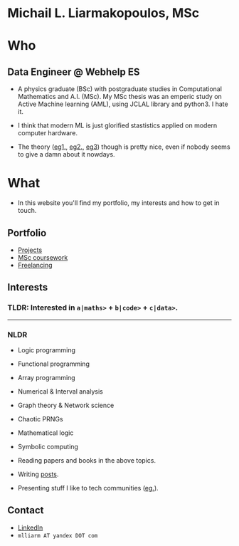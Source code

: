 # Michail L. Liarmakopoulos, MSc

# Who

## Data Engineer @ Webhelp ES

- A physics graduate (BSc) with postgraduate studies in Computational Mathematics and A.I. (MSc). My MSc thesis was an emperic study on Active Machine learning (AML), using JCLAL library and python3. I hate it.

- I think that modern ML is just glorified stastistics applied on modern computer hardware.

- The theory ([eg1.](https://en.wikipedia.org/wiki/Vapnik%E2%80%93Chervonenkis_dimension), [eg2.](https://en.wikipedia.org/wiki/Probably_approximately_correct_learning), [eg3](https://en.wikipedia.org/wiki/Statistical_learning_theory)) though is pretty nice, even if nobody seems to give a damn about it nowdays.

# What

- In this website you'll find my portfolio, my interests and how to get in touch.

## Portfolio

- [Projects](port/projects.md)
- [MSc coursework](port/msc-coursework.md)
- [Freelancing](port/freelancing.md)

## Interests

### TLDR: Interested in `a|maths>` + `b|code>` + `c|data>`.

---
### NLDR
- Logic programming
- Functional programming
- Array programming

- Numerical & Interval analysis
- Graph theory & Network science
- Chaotic PRNGs
- Mathematical logic
- Symbolic computing

- Reading papers and books in the above topics.
- Writing [posts](https://gist.github.com/mlliarm/0b48f20f08e4912c65328789baf8c983).
- Presenting stuff I like to tech communities ([eg.](https://mlliarm.github.io/apl-in-bcn/)).

## Contact

- [LinkedIn](https://www.linkedin.com/in/mlliarm/)
- `mlliarm ΑΤ yandex DΟΤ com`